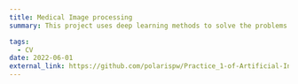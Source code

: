 ```yaml
---
title: Medical Image processing
summary: This project uses deep learning methods to solve the problems of disease diagnosis from fundus photos, the tissue segmentation of cardiac MRI, and the super-resolution of lung CT images

tags:
  - CV
date: 2022-06-01
external_link: https://github.com/polarispw/Practice_1-of-Artificial-Intelligence
---
```

